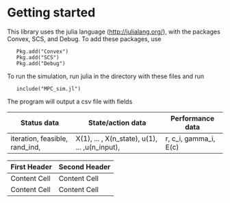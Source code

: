 # Getting started

This library uses the julia language (http://julialang.org/), with the packages Convex, SCS, and Debug. To add these packages, use 
```
   Pkg.add("Convex")
   Pkg.add("SCS")
   Pkg.add("Debug")
```

To run the simulation, run julia in the directory with these files and run
```
   include("MPC_sim.jl")
```

The program will output a csv file with fields

|  Status data                   | State/action data                             |  Performance data     |
| ------------------------------ | --------------------------------------------- | --------------------- |
| iteration, feasible, rand_ind, | X(1), ... , X(n_state), u(1), ... ,u(n_input),| r, c_i, gamma_i, E(c) |

| First Header  | Second Header |
| ------------- | ------------- |
| Content Cell  | Content Cell  |
| Content Cell  | Content Cell  |
